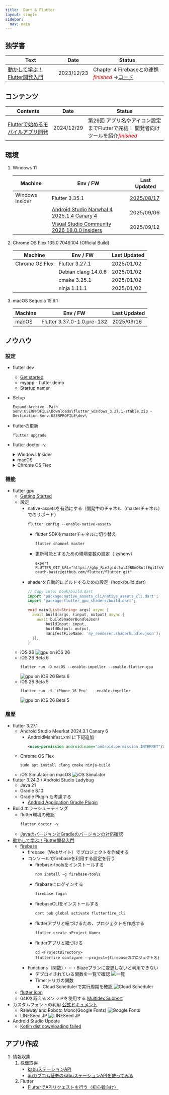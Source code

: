 ```yaml
---
title:  Dart & Flutter
layout: single
sidebar:
  nav: main
---
```

##  独学書

  |Text                                                                                |Date      |Status
  |------------------------------------------------------------------------------------|----------|---
  |[動かして学ぶ！Flutter開発入門](https://www.shoeisha.co.jp/book/detail/9784798177366) |2023/12/23|Chapter 4 Firebaseとの連携 <span style="color: red;">*finished*</span> ->[コード](https://github.com/Tatsukiyoshi/Weekend_Programming/tree/main/flutter/introduction)

##  コンテンツ

  |Contents                                                                        |Date      |Status
  |--------------------------------------------------------------------------------|----------|---
  |[Flutterで始めるモバイルアプリ開発](https://codezine.jp/article/corner/830)       |2024/12/29|第29回 アプリ名やアイコン設定までFlutterで完結！ 開発者向けツールを紹介<span style="color: red;">*finished*</span>

##  環境
  1. Windows 11

      |Machine        |Env / FW                                                              |Last Updated
      |---------------|----------------------------------------------------------------------|----------
      |Windows Insider|Flutter 3.35.1                                                        |[2025/08/17](https://docs.flutter.dev/release/release-notes)
      |               |[Android Studio Narwhal 4 2025.1.4 Canary 4](Kotlin#android-studio)   |2025/09/06
      |               |[Visual Studio Community 2026 18.0.0 Insiders](NET)                   |2025/09/12

  1. Chrome OS Flex 135.0.7049.104 (Official Build)

      |Machine        |Env / FW                     |Last Updated
      |---------------|-----------------------------|----------
      |Chrome OS Flex |Flutter 3.27.1               |2025/01/02
      |               |Debian clang 14.0.6          |2025/01/02
      |               |cmake 3.25.1                 |2025/01/02
      |               |ninja 1.11.1                 |2025/01/02

  1.  macOS Sequoia 15.6.1

      |Machine        |Env / FW                     |Last Updated
      |---------------|-----------------------------|----------
      |macOS          |Flutter 3.37.0-1.0.pre-132   |2025/09/16

##  ノウハウ
### 設定
  - flutter dev
    -  [Get started](https://docs.flutter.dev/get-started/install)
    -  myapp - flutter demo
    -  Startup namer
  - Setup
    ```
    Expand-Archive –Path $env:USERPROFILE\Downloads\flutter_windows_3.27.1-stable.zip -Destination $env:USERPROFILE\dev\
    ```
  - flutterの更新
    ```
    flutter upgrade
    ```
  - flutter doctor -v
    <details>
    <summary>
    Windows Insider
    </summary>

    ```
    [√] Flutter (Channel stable, 3.35.1, on Microsoft Windows [Version 10.0.26220.5790], locale ja-JP) [717ms]
        • Flutter version 3.35.1 on channel stable at C:\Users\taish\dev\flutter
        • Upstream repository https://github.com/flutter/flutter.git
        • Framework revision 20f8274939 (4 weeks ago), 2025-08-14 10:53:09 -0700
        • Engine revision 1e9a811bf8
        • Dart version 3.9.0
        • DevTools version 2.48.0
        • Feature flags: enable-web, enable-linux-desktop, enable-macos-desktop, enable-windows-desktop, enable-android, enable-ios,
          cli-animations, enable-lldb-debugging

    [√] Windows Version (Windows 11 or higher, 25H2, 2009) [2.8s]

    [√] Android toolchain - develop for Android devices (Android SDK version 36.1.0-rc1) [4.1s]
        • Android SDK at C:\Users\taish\AppData\Local\Android\Sdk
        • Emulator version 36.2.7.0 (build_id 14033747) (CL:N/A)
        • Platform android-CANARY, build-tools 36.1.0-rc1
        • ANDROID_HOME = C:\Users\taish\AppData\Local\Android\Sdk
        • Java binary at: D:\Program Files\Android\Android Studio\jbr\bin\java
          This is the JDK bundled with the latest Android Studio installation on this machine.
          To manually set the JDK path, use: `flutter config --jdk-dir="path/to/jdk"`.
        • Java version OpenJDK Runtime Environment (build 21.0.8+-14018985-b1038.68)
        • All Android licenses accepted.

    [√] Chrome - develop for the web [412ms]
        • Chrome at C:\Program Files\Google\Chrome\Application\chrome.exe

    [√] Visual Studio - develop Windows apps (Visual Studio Community 2026 18.0.0 Insiders) [411ms]
        • Visual Studio at D:\Program Files\Microsoft Visual Studio\18\Insiders
        • Visual Studio Community 2026 version 18.0.11010.61
        • The current Visual Studio installation is a pre-release version. It may not be supported by Flutter yet.
        • Windows 10 SDK version 10.0.26100.0

    [√] Android Studio (version 2025.1.4) [144ms]
        • Android Studio at D:\Program Files\Android\Android Studio
        • Flutter plugin can be installed from:
          https://plugins.jetbrains.com/plugin/9212-flutter
        • Dart plugin can be installed from:
          https://plugins.jetbrains.com/plugin/6351-dart
        • Java version OpenJDK Runtime Environment (build 21.0.8+-14018985-b1038.68)

    [√] IntelliJ IDEA Ultimate Edition (version 2025.2) [143ms]
        • IntelliJ at C:\Program Files\JetBrains\IntelliJ IDEA 252.23892.248
        • Flutter plugin version 85.3.2
        • Dart plugin version 252.25557.23

    [√] VS Code (version 1.104.0) [19ms]
        • VS Code at C:\Users\taish\AppData\Local\Programs\Microsoft VS Code
        • Flutter extension version 3.118.0

    [√] Connected device (3 available) [411ms]
        • Windows (desktop) • windows • windows-x64    • Microsoft Windows [Version 10.0.26220.5790]
        • Chrome (web)      • chrome  • web-javascript • Google Chrome 139.0.7258.155
        • Edge (web)        • edge    • web-javascript • Microsoft Edge 141.0.3537.13

    [√] Network resources [356ms]
        • All expected network resources are available.

    • No issues found!
    ```
    </details>

    <details>
    <summary>
    macOS
    </summary>

    ```
    [✓] Flutter (Channel master, 3.37.0-1.0.pre-132, on macOS 15.6.1 24G90 darwin-arm64, locale ja-JP) [1,228ms]
        • Flutter version 3.37.0-1.0.pre-132 on channel master at /Users/taishow2024/src/flutter
        • Upstream repository https://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:x-oauth-basic@github.com/flutter/flutter.git
        • FLUTTER_GIT_URL = https://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:x-oauth-basic@github.com/flutter/flutter.git
        • Framework revision d4281d1ed8 (4 hours ago), 2025-09-15 23:35:21 -0400
        • Engine revision d4281d1ed8
        • Dart version 3.10.0 (build 3.10.0-206.0.dev)
        • DevTools version 2.50.0
        • Feature flags: enable-web, enable-linux-desktop, enable-macos-desktop, enable-windows-desktop, enable-android, enable-ios, cli-animations,
          enable-native-assets, omit-legacy-version-file, enable-lldb-debugging

    [✓] Android toolchain - develop for Android devices (Android SDK version 36.1.0-rc1) [1,280ms]
        • Android SDK at /Users/taishow2024/Library/Android/sdk
        • Emulator version 36.1.9.0 (build_id 13823996) (CL:N/A)
        • Platform android-36, build-tools 36.1.0-rc1
        • Java binary at: /Applications/Android Studio.app/Contents/jbr/Contents/Home/bin/java
          This is the JDK bundled with the latest Android Studio installation on this machine.
          To manually set the JDK path, use: `flutter config --jdk-dir="path/to/jdk"`.
        • Java version OpenJDK Runtime Environment (build 21.0.7+-13880790-b1038.58)
        • All Android licenses accepted.

    [✓] Xcode - develop for iOS and macOS (Xcode 26.0) [1,011ms]
        • Xcode at /Applications/Xcode.app/Contents/Developer
        • Build 17A324
        • CocoaPods version 1.16.2

    [✓] Chrome - develop for the web [5ms]
        • Chrome at /Applications/Google Chrome.app/Contents/MacOS/Google Chrome

    [✓] Connected device (3 available) [7.0s]
        • iPhone 17 Pro (mobile) • 156A82AF-0122-45D9-BB69-05425EF502E9 • ios            • com.apple.CoreSimulator.SimRuntime.iOS-26-0 (simulator)
        • macOS (desktop)        • macos                                • darwin-arm64   • macOS 15.6.1 24G90 darwin-arm64
        • Chrome (web)           • chrome                               • web-javascript • Google Chrome 140.0.7339.133

    [✓] Network resources [278ms]
        • All expected network resources are available.

    • No issues found!
    ```
    </details>

    <details>
    <summary>
    Chrome OS Flex
    </summary>

    ```
    [✓] Flutter (Channel stable, 3.27.1, on Debian GNU/Linux 12 (bookworm) 6.6.54-05528-gdd4efe62d86b, locale en_US.UTF-8)
        • Flutter version 3.27.1 on channel stable at /home/taishow2006/src/flutter
        • Upstream repository https://github.com/flutter/flutter.git
        • Framework revision 17025dd882 (2 weeks ago), 2024-12-17 03:23:09 +0900
        • Engine revision cb4b5fff73
        • Dart version 3.6.0
        • DevTools version 2.40.2

    [✗] Android toolchain - develop for Android devices
        ✗ Unable to locate Android SDK.
          Install Android Studio from: https://developer.android.com/studio/index.html
          On first launch it will assist you in installing the Android SDK components.
          (or visit https://flutter.dev/to/linux-android-setup for detailed instructions).
          If the Android SDK has been installed to a custom location, please use
          `flutter config --android-sdk` to update to that location.


    [✗] Chrome - develop for the web (Cannot find Chrome executable at google-chrome)
        ! Cannot find Chrome. Try setting CHROME_EXECUTABLE to a Chrome executable.

    [✓] Linux toolchain - develop for Linux desktop
        • Debian clang version 14.0.6
        • cmake version 3.25.1
        • ninja version 1.11.1
        • pkg-config version 1.8.1

    [!] Android Studio (not installed)
        • Android Studio not found; download from https://developer.android.com/studio/index.html
          (or visit https://flutter.dev/to/linux-android-setup for detailed instructions).

    [✓] VS Code (version 1.96.2)
        • VS Code at /usr/share/code
        • Flutter extension version 3.102.0

    [✓] Connected device (1 available)
        • Linux (desktop) • linux • linux-x64 • Debian GNU/Linux 12 (bookworm) 6.6.54-05528-gdd4efe62d86b

    [✓] Network resources
        • All expected network resources are available.

    ! Doctor found issues in 3 categories.
    ```
    </details>
### 機能
  - flutter gpu
    - [Getting Started](https://medium.com/flutter/getting-started-with-flutter-gpu-f33d497b7c11)
    - 設定
      - native-assetsを有効にする（開発中のチャネル（masterチャネル）でのサポート）
        ```
        flutter config --enable-native-assets
        ```
        - flutter SDKをmasterチャネルに切り替え
          ```
          flutter channel master
          ```
        - 更新可能とするための環境変数の設定（.zshenv）
          ```
          export FLUTTER_GIT_URL="https://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:x-oauth-basic@github.com/flutter/flutter.git"
          ```
      - shaderを自動的にビルドするための設定（hook/build.dart）
        ```dart
        // Copy into: hook/build.dart
        import 'package:native_assets_cli/native_assets_cli.dart';
        import 'package:flutter_gpu_shaders/build.dart';

        void main(List<String> args) async {
          await build(args, (input, output) async {
            await buildShaderBundleJson(
                buildInput: input,
                buildOutput: output,
                manifestFileName: 'my_renderer.shaderbundle.json');
          });
        }
        ```
    - iOS 26
      ![gpu on iOS 26](/images/flutter/20250916_gpu_iOS26.png)
    - iOS 26 Beta 6
      ```
      flutter run -D macOS --enable-impeller --enable-flutter-gpu
      ```
      ![gpu on iOS 26 Beta 6](/images/flutter/20250820_gpu_iOS26_Beta6.png)
    - iOS 26 Beta 5
      ```
      flutter run -d 'iPhone 16 Pro'  --enable-impeller
      ```
      ![gpu on iOS 26 Beta 5](/images/flutter/20250811_gpu_iOS26_Beta5.png)
### 履歴
  - flutter 3.27.1
    - Android Studio Meerkat 2024.3.1 Canary 6
      - AndroidManifest.xml に下記追加
        ```xml
        <uses-permission android:name="android.permission.INTERNET"/>
        ```
    - Chrome OS Flex
      ```
      sudo apt install clang cmake ninja-build
      ```
    - iOS Simulator on macOS
      ![iOS Simulator](/images/flutter/20241229_iOS_Simulator.png)
  - flutter 3.24.3 / Android Studio Ladybug
    - Java 21
    - Gradle 8.10
    - Gradle Plugin も考慮する
      - [Android Application Gradle Plugin](https://mvnrepository.com/artifact/com.android.application)
  - Build エラーシューティング
    - flutter環境の確認
      ```
      flutter doctor -v
      ```
    - [JavaのバージョンとGradleのバージョンの対応確認](https://docs.gradle.org/current/userguide/compatibility.html#java)
  - [動かして学ぶ！Flutter開発入門](https://www.shoeisha.co.jp/book/detail/9784798177366)
    - [firebase](https://firebase.google.com)
      - firebase（Webサイト）でプロジェクトを作成する
      - コンソールでfirebaseを利用する設定を行う
        - firebase-toolsをインストールする
          ```
          npm install -g firebase-tools
          ```
        - firebaseにログインする
          ```
          firebase login
          ```
        - firebaseCLIをインストールする
          ```
          dart pub global activate flutterfire_cli
          ```
        - flutterアプリと紐づけるため、プロジェクトを作成する
          ```
          flutter create <Project Name>
          ```
        - flutterアプリと紐づける
          ```
          cd <ProjectDirectory>
          flutterfire configure --project={firebaseのプロジェクト名}
          ```
      - Functions（関数）・・・Blazeプランに変更しないと利用できない
        - デプロイされている関数を一覧で確認
          ![一覧](/images/flutter/20231202_firebase_functions.png)
        - Timerトリガの関数
          - Cloud Schedulerで実行周期を確認
            ![Cloud Scheduler](/images/flutter/20231202_firebase_timer_trigger_functions.png)
    - [flutter icon](https://icons8.jp/icons/set/flutter)
    - 64Kを超えるメソッドを使用する
      [Multidex Support](https://docs.flutter.dev/deployment/android#enabling-multidex-support)
  - カスタムフォントの利用
    [公式ドキュメント](https://docs.flutter.dev/cookbook/design/fonts)
    - Raleway and Roboto Mono(Google Fonts)
      ![Google Fonts](/images/flutter/Custom_Fonts_Google.png)
    - LINESeed JP
      ![LINESeed JP](/images/flutter/Custom_Fonts_LINE.png)
  - Android Studio Update
    - [Kotlin dist downloading failed](https://github.com/flutter/flutter/issues/126248)

##  アプリ作成
  1.  情報収集
      1.  株価取得
          -   [kabuステーションAPI](https://kabu.com/company/lp/lp90.html)
          -   [auカブコム証券のkabuステーションAPIを使ってみる](https://qiita.com/hmdsg/items/c6842fe87ec4e0365241)
      1.  Flutter
          -   [FlutterでAPIリクエストを行う（初心者向け）](https://qiita.com/kitanote/items/c4282b0112fa9d27dcd2)
